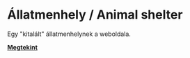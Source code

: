 # Állatmenhely / Animal shelter
[Megtekint]: <https://hrolandweb.hu/projects/kutya/>

Egy "kitalált" állatmenhelynek a weboldala.



**[Megtekint]**

